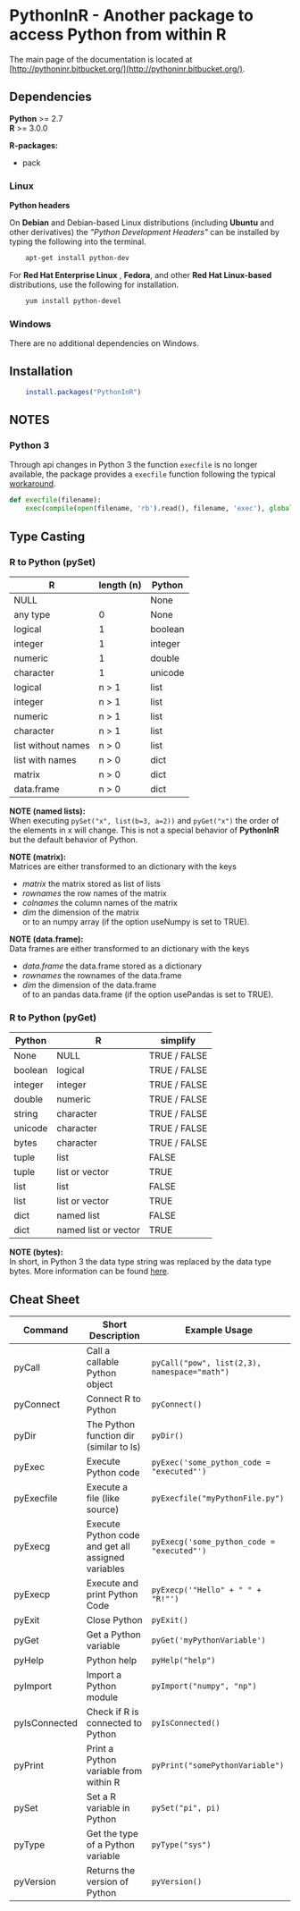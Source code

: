 # PythonInR - Another package to access Python from within R

The main page of the documentation is located at [http://pythoninr.bitbucket.org/](http://pythoninr.bitbucket.org/).

## Dependencies

**Python** >= 2.7   
**R** >= 3.0.0  
 
**R-packages:**   
- pack


### Linux
**Python headers** 

On **Debian** and Debian-based Linux distributions (including **Ubuntu**
and other derivatives) the *"Python Development Headers"* can be installed
by typing the following into the terminal.

```bash
    apt-get install python-dev
```    

For **Red Hat Enterprise Linux** , **Fedora**, and other **Red Hat
Linux-based** distributions, use the following for installation.

```bash
    yum install python-devel
```

### Windows
There are no additional dependencies on Windows.

## Installation
```r
    install.packages("PythonInR")
```

## NOTES
### Python 3
Through api changes in Python 3 the function `execfile` is no longer available,
the package provides a `execfile` function following the typical
[workaround](http://www.diveintopython3.net/porting-code-to-python-3-with-2to3.html#execfile).
```python
def execfile(filename):
    exec(compile(open(filename, 'rb').read(), filename, 'exec'), globals())
```

## Type Casting
### R to Python (pySet)

| R                  | length (n) | Python  |
| ------------------ | ---------- | ------- |
| NULL               |            |    None |
| any type           |          0 |    None |
| logical            |          1 | boolean |
| integer            |          1 | integer |
| numeric            |          1 | double  |
| character          |          1 | unicode |
| logical            |      n > 1 |    list |
| integer            |      n > 1 |    list |
| numeric            |      n > 1 |    list |
| character          |      n > 1 |    list |
| list without names |      n > 0 |    list |
| list with names    |      n > 0 |    dict |
| matrix             |      n > 0 |    dict |
| data.frame         |      n > 0 |    dict |

**NOTE (named lists):**   
When executing `pySet("x", list(b=3, a=2))` and `pyGet("x")` the order 
of the elements in x will change. This is not a special behavior of **PythonInR**
but the default behavior of Python.

**NOTE (matrix):**   
Matrices are either transformed to an dictionary with the keys    
- *matrix* the matrix stored as list of lists   
- *rownames* the row names of the matrix   
- *colnames* the column names of the matrix   
- *dim* the dimension of the matrix   
or to an numpy array (if the option useNumpy is set to TRUE).


**NOTE (data.frame):**   
Data frames are either transformed to an dictionary with the keys    
- *data.frame* the data.frame stored as a dictionary    
- *rownames* the rownames of the data.frame    
- *dim* the dimension of the data.frame     
of to an pandas data.frame (if the option usePandas is set to TRUE).


### R to Python (pyGet)
| Python  | R                    | simplify     |
| ------- | -------------------- | ------------ |
| None    | NULL                 | TRUE / FALSE |
| boolean | logical              | TRUE / FALSE |
| integer | integer              | TRUE / FALSE |
| double  | numeric              | TRUE / FALSE |
| string  | character            | TRUE / FALSE |
| unicode | character            | TRUE / FALSE |
| bytes   | character            | TRUE / FALSE |
| tuple   | list                 | FALSE        |
| tuple   | list or vector       | TRUE         |
| list    | list                 | FALSE        |
| list    | list or vector       | TRUE         |
| dict    | named list           | FALSE        |
| dict    | named list or vector | TRUE         |


**NOTE (bytes):**   
In short, in Python 3 the data type string was replaced by the data type bytes.
More information can be found [here](http://www.diveintopython3.net/strings.html).


## Cheat Sheet

| Command          | Short Description                                  | Example Usage                                                        |
| ---------------- | ----------------------------------------------     | -------------------------------------------------------------------- |
| pyCall           | Call a callable Python object                      | `pyCall("pow", list(2,3), namespace="math")`                         |
| pyConnect        | Connect R to Python                                | `pyConnect()`                                                        |
| pyDir            | The Python function dir (similar to ls)            | `pyDir()`                                                            |
| pyExec           | Execute Python code                                | `pyExec('some_python_code = "executed"')`                            |
| pyExecfile       | Execute a file (like source)                       | `pyExecfile("myPythonFile.py")`                                      |
| pyExecg          | Execute Python code and get all assigned variables | `pyExecg('some_python_code = "executed"')`                           |
| pyExecp          | Execute and print Python Code                      | `pyExecp('"Hello" + " " + "R!"')`                                    |
| pyExit           | Close Python                                       | `pyExit()`                                                           |
| pyGet            | Get a Python variable                              | `pyGet('myPythonVariable')`                                          |
| pyHelp           | Python help                                        | `pyHelp("help")`                                                     |
| pyImport         | Import a Python module                             | `pyImport("numpy", "np")`                                            |
| pyIsConnected    | Check if R is connected to Python                  | `pyIsConnected()`                                                    |
| pyPrint          | Print a Python variable from within R              | `pyPrint("somePythonVariable")`                                      |
| pySet            | Set a R variable in Python                         | `pySet("pi", pi)`                                                    |
| pyType           | Get the type of a Python variable                  | `pyType("sys")`                                                      |
| pyVersion        | Returns the version of Python                      | `pyVersion()`                                                        |

